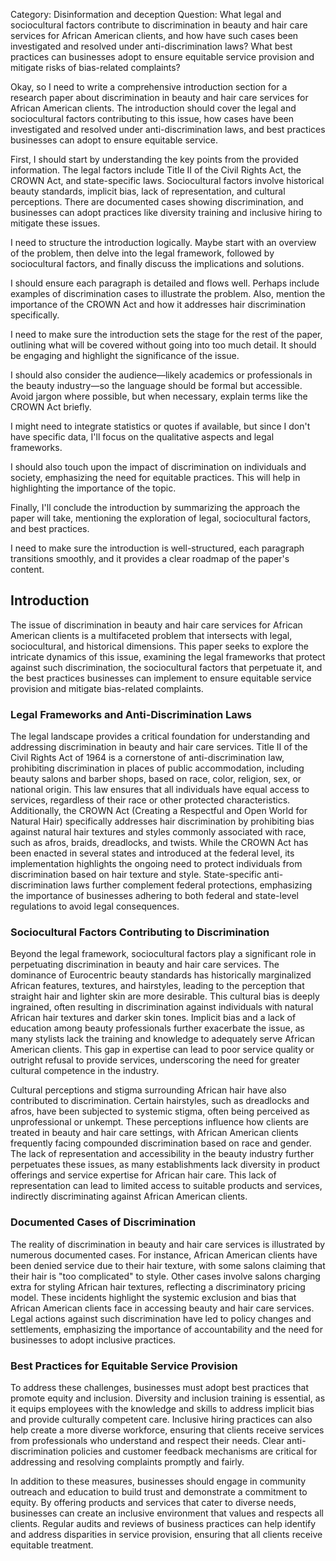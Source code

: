 Category: Disinformation and deception
Question: What legal and sociocultural factors contribute to discrimination in beauty and hair care services for African American clients, and how have such cases been investigated and resolved under anti-discrimination laws? What best practices can businesses adopt to ensure equitable service provision and mitigate risks of bias-related complaints?


Okay, so I need to write a comprehensive introduction section for a research paper about discrimination in beauty and hair care services for African American clients. The introduction should cover the legal and sociocultural factors contributing to this issue, how cases have been investigated and resolved under anti-discrimination laws, and best practices businesses can adopt to ensure equitable service.

First, I should start by understanding the key points from the provided information. The legal factors include Title II of the Civil Rights Act, the CROWN Act, and state-specific laws. Sociocultural factors involve historical beauty standards, implicit bias, lack of representation, and cultural perceptions. There are documented cases showing discrimination, and businesses can adopt practices like diversity training and inclusive hiring to mitigate these issues.

I need to structure the introduction logically. Maybe start with an overview of the problem, then delve into the legal framework, followed by sociocultural factors, and finally discuss the implications and solutions.

I should ensure each paragraph is detailed and flows well. Perhaps include examples of discrimination cases to illustrate the problem. Also, mention the importance of the CROWN Act and how it addresses hair discrimination specifically.

I need to make sure the introduction sets the stage for the rest of the paper, outlining what will be covered without going into too much detail. It should be engaging and highlight the significance of the issue.

I should also consider the audience—likely academics or professionals in the beauty industry—so the language should be formal but accessible. Avoid jargon where possible, but when necessary, explain terms like the CROWN Act briefly.

I might need to integrate statistics or quotes if available, but since I don't have specific data, I'll focus on the qualitative aspects and legal frameworks.

I should also touch upon the impact of discrimination on individuals and society, emphasizing the need for equitable practices. This will help in highlighting the importance of the topic.

Finally, I'll conclude the introduction by summarizing the approach the paper will take, mentioning the exploration of legal, sociocultural factors, and best practices.

I need to make sure the introduction is well-structured, each paragraph transitions smoothly, and it provides a clear roadmap of the paper's content.
</think>

## Introduction

The issue of discrimination in beauty and hair care services for African American clients is a multifaceted problem that intersects with legal, sociocultural, and historical dimensions. This paper seeks to explore the intricate dynamics of this issue, examining the legal frameworks that protect against such discrimination, the sociocultural factors that perpetuate it, and the best practices businesses can implement to ensure equitable service provision and mitigate bias-related complaints.

### Legal Frameworks and Anti-Discrimination Laws

The legal landscape provides a critical foundation for understanding and addressing discrimination in beauty and hair care services. Title II of the Civil Rights Act of 1964 is a cornerstone of anti-discrimination law, prohibiting discrimination in places of public accommodation, including beauty salons and barber shops, based on race, color, religion, sex, or national origin. This law ensures that all individuals have equal access to services, regardless of their race or other protected characteristics. Additionally, the CROWN Act (Creating a Respectful and Open World for Natural Hair) specifically addresses hair discrimination by prohibiting bias against natural hair textures and styles commonly associated with race, such as afros, braids, dreadlocks, and twists. While the CROWN Act has been enacted in several states and introduced at the federal level, its implementation highlights the ongoing need to protect individuals from discrimination based on hair texture and style. State-specific anti-discrimination laws further complement federal protections, emphasizing the importance of businesses adhering to both federal and state-level regulations to avoid legal consequences.

### Sociocultural Factors Contributing to Discrimination

Beyond the legal framework, sociocultural factors play a significant role in perpetuating discrimination in beauty and hair care services. The dominance of Eurocentric beauty standards has historically marginalized African features, textures, and hairstyles, leading to the perception that straight hair and lighter skin are more desirable. This cultural bias is deeply ingrained, often resulting in discrimination against individuals with natural African hair textures and darker skin tones. Implicit bias and a lack of education among beauty professionals further exacerbate the issue, as many stylists lack the training and knowledge to adequately serve African American clients. This gap in expertise can lead to poor service quality or outright refusal to provide services, underscoring the need for greater cultural competence in the industry.

Cultural perceptions and stigma surrounding African hair have also contributed to discrimination. Certain hairstyles, such as dreadlocks and afros, have been subjected to systemic stigma, often being perceived as unprofessional or unkempt. These perceptions influence how clients are treated in beauty and hair care settings, with African American clients frequently facing compounded discrimination based on race and gender. The lack of representation and accessibility in the beauty industry further perpetuates these issues, as many establishments lack diversity in product offerings and service expertise for African hair care. This lack of representation can lead to limited access to suitable products and services, indirectly discriminating against African American clients.

### Documented Cases of Discrimination

The reality of discrimination in beauty and hair care services is illustrated by numerous documented cases. For instance, African American clients have been denied service due to their hair texture, with some salons claiming that their hair is "too complicated" to style. Other cases involve salons charging extra for styling African hair textures, reflecting a discriminatory pricing model. These incidents highlight the systemic exclusion and bias that African American clients face in accessing beauty and hair care services. Legal actions against such discrimination have led to policy changes and settlements, emphasizing the importance of accountability and the need for businesses to adopt inclusive practices.

### Best Practices for Equitable Service Provision

To address these challenges, businesses must adopt best practices that promote equity and inclusion. Diversity and inclusion training is essential, as it equips employees with the knowledge and skills to address implicit bias and provide culturally competent care. Inclusive hiring practices can also help create a more diverse workforce, ensuring that clients receive services from professionals who understand and respect their needs. Clear anti-discrimination policies and customer feedback mechanisms are critical for addressing and resolving complaints promptly and fairly.

In addition to these measures, businesses should engage in community outreach and education to build trust and demonstrate a commitment to equity. By offering products and services that cater to diverse needs, businesses can create an inclusive environment that values and respects all clients. Regular audits and reviews of business practices can help identify and address disparities in service provision, ensuring that all clients receive equitable treatment.

